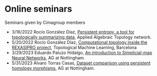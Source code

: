 # Online seminars
Seminars given by Cimagroup members

* 3/16/2022 Rocío González Díaz, [Persistent entropy, a tool for topologically summarizing data](https://www.youtube.com/watch?v=Zt6mRqVhszw), Applied Algebraic Topology network.
* 5/20/2022 Rocío González Díaz, [Computational topology inside the REXASIPRO project](https://www.youtube.com/watch?v=UvMLmv90Aj8), Topological Machine Learning, Barcelona 
* 3/29/2023 Eduardo Paluzo Hidalgo, [An introduction to Simplicial-map Neural Networks](https://www.youtube.com/watch?v=HqKQu5HDf0M), AG at Nottingham.
* 5/31/2023 Álvaro Torras Casas, [Dataset comparison using persistent homology morphisms](https://www.youtube.com/watch?v=PBjJJWAjaP8), AG at Nottingham.


